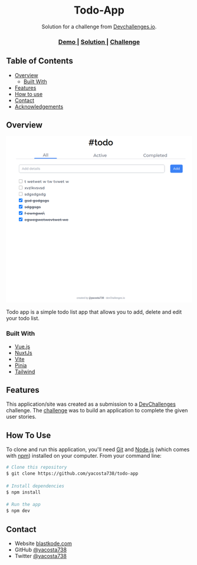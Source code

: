 <!-- Please update value in the {}  -->

<h1 align="center">Todo-App</h1>

<div align="center">
   Solution for a challenge from  <a href="http://devchallenges.io" target="_blank">Devchallenges.io</a>.
</div>

<div align="center">
  <h3>
    <a href="https://task-app-acosta.vercel.app/">
      Demo
    </a>
    <span> | </span>
    <a href="https://github.com/yacosta738/todo-app">
      Solution
    </a>
    <span> | </span>
    <a href="https://devchallenges.io/challenges/hH6PbOHBdPm6otzw2De5">
      Challenge
    </a>
  </h3>
</div>

<!-- TABLE OF CONTENTS -->

## Table of Contents

- [Overview](#overview)
    - [Built With](#built-with)
- [Features](#features)
- [How to use](#how-to-use)
- [Contact](#contact)
- [Acknowledgements](#acknowledgements)

<!-- OVERVIEW -->

## Overview

![screenshot](screenshot/app.png)

Todo app is a simple todo list app that allows you to add, delete and edit your todo list.

### Built With

<!-- This section should list any major frameworks that you built your project using. Here are a few examples.-->
- [Vue.js](https://vuejs.org/)
- [NuxtJs](https://v3.nuxtjs.org/)
- [Vite](https://vitejs.dev/)
- [Pinia](https://pinia.vuejs.org/)
- [Tailwind](https://tailwindcss.com/)

## Features

This application/site was created as a submission to a [DevChallenges](https://devchallenges.io/challenges) challenge. The [challenge](https://devchallenges.io/challenges/hH6PbOHBdPm6otzw2De5) was to build an application to complete the given user stories.

## How To Use
To clone and run this application, you'll need [Git](https://git-scm.com) and [Node.js](https://nodejs.org/en/download/) (which comes with [npm](http://npmjs.com)) installed on your computer. From your command line:

```bash
# Clone this repository
$ git clone https://github.com/yacosta738/todo-app

# Install dependencies
$ npm install

# Run the app
$ npm dev
```

## Contact

- Website [blastkode.com](https://blastkode.com)
- GitHub [@yacosta738](https://github.com/yacosta738)
- Twitter [@yacosta738](https://twitter.com/yacosta738)
